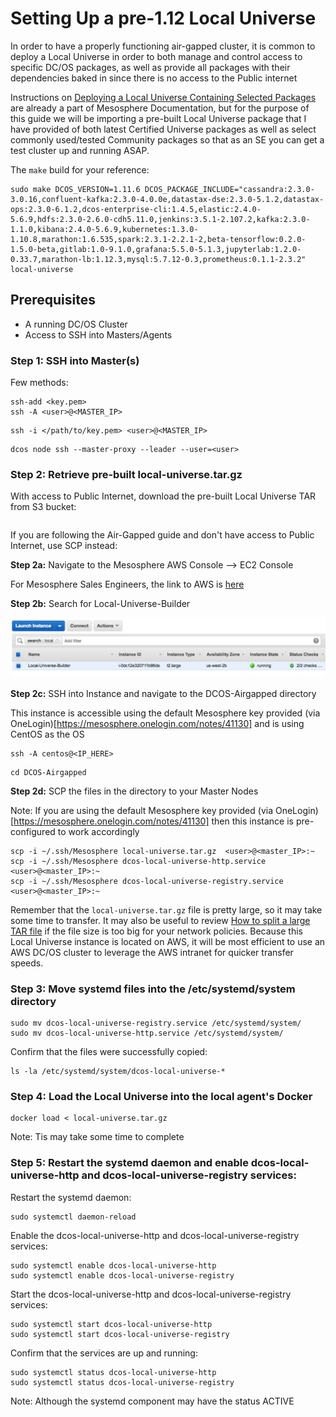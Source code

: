# Setting Up a pre-1.12 Local Universe

In order to have a properly functioning air-gapped cluster, it is common to deploy a Local Universe in order to both manage and control access to specific DC/OS packages, as well as provide all packages with their dependencies baked in since there is no access to the Public internet

Instructions on [Deploying a Local Universe Containing Selected Packages](https://docs.mesosphere.com/1.11/administering-clusters/deploying-a-local-dcos-universe/#deploying-a-local-universe-containing-selected-packages) are already a part of Mesosphere Documentation, but for the purpose of this guide we will be importing a pre-built Local Universe package that I have provided of both latest Certified Universe packages as well as select commonly used/tested Community packages so that as an SE you can get a test cluster up and running ASAP.

The `make` build for your reference:
```
sudo make DCOS_VERSION=1.11.6 DCOS_PACKAGE_INCLUDE="cassandra:2.3.0-3.0.16,confluent-kafka:2.3.0-4.0.0e,datastax-dse:2.3.0-5.1.2,datastax-ops:2.3.0-6.1.2,dcos-enterprise-cli:1.4.5,elastic:2.4.0-5.6.9,hdfs:2.3.0-2.6.0-cdh5.11.0,jenkins:3.5.1-2.107.2,kafka:2.3.0-1.1.0,kibana:2.4.0-5.6.9,kubernetes:1.3.0-1.10.8,marathon:1.6.535,spark:2.3.1-2.2.1-2,beta-tensorflow:0.2.0-1.5.0-beta,gitlab:1.0-9.1.0,grafana:5.5.0-5.1.3,jupyterlab:1.2.0-0.33.7,marathon-lb:1.12.3,mysql:5.7.12-0.3,prometheus:0.1.1-2.3.2" local-universe
```

## Prerequisites
- A running DC/OS Cluster
- Access to SSH into Masters/Agents

### Step 1: SSH into Master(s)

Few methods:
```
ssh-add <key.pem>
ssh -A <user>@<MASTER_IP>
```

```
ssh -i </path/to/key.pem> <user>@<MASTER_IP>
```

```
dcos node ssh --master-proxy --leader --user=<user>
```

### Step 2: Retrieve pre-built local-universe.tar.gz

With access to Public Internet, download the pre-built Local Universe TAR from S3 bucket:

```
```

If you are following the Air-Gapped guide and don't have access to Public Internet, use SCP instead:

**Step 2a:** Navigate to the Mesosphere AWS Console --> EC2 Console

For Mesosphere Sales Engineers, the link to AWS is [here](https://aws.mesosphere.com/awsconsole)

**Step 2b:** Search for Local-Universe-Builder

![](https://github.com/ably77/DCOS-Airgapped/blob/master/resources/LocalU-step2b.png)

**Step 2c:** SSH into Instance and navigate to the DCOS-Airgapped directory

This instance is accessible using the default Mesosphere key provided (via OneLogin)[https://mesosphere.onelogin.com/notes/41130] and is using CentOS as the OS

```
ssh -A centos@<IP_HERE>
```

```
cd DCOS-Airgapped
```

**Step 2d:** SCP the files in the directory to your Master Nodes

Note: If you are using the default Mesosphere key provided (via OneLogin)[https://mesosphere.onelogin.com/notes/41130] then this instance is pre-configured to work accordingly

```
scp -i ~/.ssh/Mesosphere local-universe.tar.gz  <user>@<master_IP>:~
scp -i ~/.ssh/Mesosphere dcos-local-universe-http.service  <user>@<master_IP>:~
scp -i ~/.ssh/Mesosphere dcos-local-universe-registry.service  <user>@<master_IP>:~
```

Remember that the `local-universe.tar.gz` file is pretty large, so it may take some time to transfer. It may also be useful to review [How to split a large TAR file](https://www.tecmint.com/split-large-tar-into-multiple-files-of-certain-size/) if the file size is too big for your network policies. Because this Local Universe instance is located on AWS, it will be most efficient to use an AWS DC/OS cluster to leverage the AWS intranet for quicker transfer speeds.

### Step 3: Move systemd files into the /etc/systemd/system directory

```
sudo mv dcos-local-universe-registry.service /etc/systemd/system/
sudo mv dcos-local-universe-http.service /etc/systemd/system/
```

Confirm that the files were successfully copied:

```
ls -la /etc/systemd/system/dcos-local-universe-*
```

### Step 4: Load the Local Universe into the local agent's Docker

```
docker load < local-universe.tar.gz
```

Note: Tis may take some time to complete

### Step 5: Restart the systemd daemon and enable dcos-local-universe-http and dcos-local-universe-registry services:

Restart the systemd daemon:

```
sudo systemctl daemon-reload
```

Enable the dcos-local-universe-http and dcos-local-universe-registry services:

```
sudo systemctl enable dcos-local-universe-http
sudo systemctl enable dcos-local-universe-registry
```

Start the dcos-local-universe-http and dcos-local-universe-registry services:

```
sudo systemctl start dcos-local-universe-http
sudo systemctl start dcos-local-universe-registry
```

Confirm that the services are up and running:

```
sudo systemctl status dcos-local-universe-http
sudo systemctl status dcos-local-universe-registry
```

Note: Although the systemd component may have the status ACTIVE
